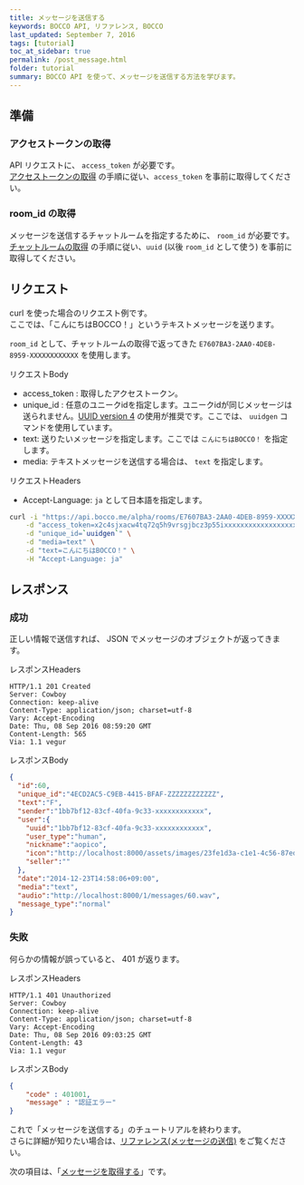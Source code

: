 ```yaml
---
title: メッセージを送信する
keywords: BOCCO API, リファレンス, BOCCO
last_updated: September 7, 2016
tags: [tutorial]
toc_at_sidebar: true
permalink: /post_message.html
folder: tutorial
summary: BOCCO API を使って、メッセージを送信する方法を学びます。
---
```


## 準備

### アクセストークンの取得

API リクエストに、 `access_token` が必要です。   
[アクセストークンの取得](/get_access_token.html) の手順に従い、`access_token` を事前に取得してください。

### room_id の取得

メッセージを送信するチャットルームを指定するために、 `room_id` が必要です。
[チャットルームの取得](/get_joined_rooms.html) の手順に従い、`uuid` (以後 `room_id` として使う) を事前に取得してください。


## リクエスト

curl を使った場合のリクエスト例です。  
ここでは、「こんにちはBOCCO！」というテキストメッセージを送ります。

`room_id` として、チャットルームの取得で返ってきた `E7607BA3-2AA0-4DEB-8959-XXXXXXXXXXXX` を使用します。

リクエストBody

- access_token : 取得したアクセストークン。
- unique_id : 任意のユニークidを指定します。ユニークidが同じメッセージは送られません。[UUID version 4](https://ja.wikipedia.org/wiki/UUID#.E3.83.90.E3.83.BC.E3.82.B8.E3.83.A7.E3.83.B34) の使用が推奨です。ここでは、 `uuidgen` コマンドを使用しています。
- text: 送りたいメッセージを指定します。ここでは `こんにちはBOCCO！` を指定します。
- media: テキストメッセージを送信する場合は、 `text` を指定します。

リクエストHeaders

- Accept-Language: `ja` として日本語を指定します。


```bash
curl -i "https://api.bocco.me/alpha/rooms/E7607BA3-2AA0-4DEB-8959-XXXXXXXXXXXX/messages" \
    -d "access_token=x2c4sjxacw4tq72q5h9vrsgjbcz3p55ixxxxxxxxxxxxxxxxxxxxxxxxxxxxxxxx" \
    -d "unique_id=`uuidgen`" \
    -d "media=text" \
    -d "text=こんにちはBOCCO！" \
    -H "Accept-Language: ja"
```


## レスポンス

### 成功

正しい情報で送信すれば、 JSON でメッセージのオブジェクトが返ってきます。  

レスポンスHeaders

```
HTTP/1.1 201 Created
Server: Cowboy
Connection: keep-alive
Content-Type: application/json; charset=utf-8
Vary: Accept-Encoding
Date: Thu, 08 Sep 2016 08:59:20 GMT
Content-Length: 565
Via: 1.1 vegur
```

レスポンスBody

```json
{
  "id":60,
  "unique_id":"4ECD2AC5-C9EB-4415-BFAF-ZZZZZZZZZZZZ",
  "text":"F",
  "sender":"1bb7bf12-83cf-40fa-9c33-xxxxxxxxxxxx",
  "user":{
    "uuid":"1bb7bf12-83cf-40fa-9c33-xxxxxxxxxxxx",
    "user_type":"human",
    "nickname":"aopico",
    "icon":"http://localhost:8000/assets/images/23fe1d3a-c1e1-4c56-87ed-000000000000.png",
    "seller":""
  },
  "date":"2014-12-23T14:58:06+09:00",
  "media":"text",
  "audio":"http://localhost:8000/1/messages/60.wav",
  "message_type":"normal"
}
```

### 失敗

何らかの情報が誤っていると、 401 が返ります。

レスポンスHeaders

```
HTTP/1.1 401 Unauthorized
Server: Cowboy
Connection: keep-alive
Content-Type: application/json; charset=utf-8
Vary: Accept-Encoding
Date: Thu, 08 Sep 2016 09:03:25 GMT
Content-Length: 43
Via: 1.1 vegur
```

レスポンスBody

```json
{
    "code" : 401001,
    "message" : "認証エラー"
}
```

これで「メッセージを送信する」のチュートリアルを終わります。  
さらに詳細が知りたい場合は、[リファレンス(メッセージの送信)](/reference.html#post-roomsroomidmessages) をご覧ください。
 
次の項目は、「[メッセージを取得する](/get_messages.html)」です。
